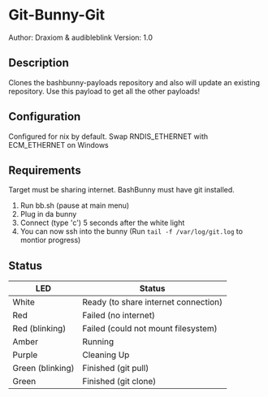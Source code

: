 # Git-Bunny-Git

Author: Draxiom & audibleblink
Version: 1.0

## Description

Clones the bashbunny-payloads repository and also will update an existing repository. Use this payload to get all the other payloads!

## Configuration

Configured for nix by default. Swap RNDIS_ETHERNET with ECM_ETHERNET on Windows

## Requirements

Target must be sharing internet. BashBunny must have git installed.

 1. Run bb.sh (pause at main menu)
 2. Plug in da bunny
 3. Connect (type 'c') 5 seconds after the white light
 4. You can now ssh into the bunny (Run `tail -f /var/log/git.log` to montior progress)

## Status

| LED              | Status                                |
| ---------------- | ------------------------------------- |
| White            | Ready (to share internet connection)  |
| Red              | Failed (no internet)                  |
| Red (blinking)   | Failed (could not mount filesystem)   |
| Amber            | Running                               |
| Purple           | Cleaning Up                           |
| Green (blinking) | Finished (git pull)                   |
| Green            | Finished (git clone)                  |
